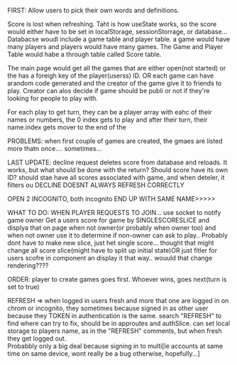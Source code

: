 FIRST: Allow users to pick their own words and definitions.


Score is lost when refreshing. Taht is how useState works, so the score would either have to be set in localStorage, sessionStorrage, or database...
Databacse woudl include a game table and player table. a game would have many players and players would have many games. The Game and Player Table would habe a through table called Score table.

The main page would get all the games that are either open(not started) or the has a foreigh key of the player(userss) ID. OR each game can have arandom code generated and the creator of the game give it to friends to play. Creator can alos decide if game should be publi or not if they're looking for people to play with.

For each play to get turn, they can be a player array with eahc of their names or numbers, the 0 index gets to play and after their turn, their name.index gets mover to the end of the 


PROBLEMS: when first couple of games are created, the gmaes are listed more thatn once.... sometimes...



LAST UPDATE: decline request deletes score from database and reloads.  It works, but what should be done with the return? Should score have its own ID? should stae have all scores associated with game, and when deteler, it filters ou
DECLINE DOESNT ALWAYS REFRESH CORRECTLY
 
 OPEN 2 INCOGNITO, both incognito END UP WITH SAME NAME>>>>>


WHAT TO DO:
WHEN PLAYER REQUESTS TO JOIN...  use socket to notify game owner
Get a users score for game by SINGLESCORESLICE and displya that on page when not owner(or probably when owner too)
and when not owner use it to determine if non-owner can ask to play..
Probably dont have to make new slice, just het single score... thought that might change all score slice(might have to split up initial state)OR just fitler for users scofre in component an display it that way.. wouuld that change rendering????



ORDER:   player to create games goes first.  Whoever wins, goes next(turn is set to true)

REFRESH => when logged in users fresh and more that one are logged in on chrom or incognito, they sometimes because signed in as other user because they TOKEN in authentication is the same.  search "REFRESH" to find where can try to fix, should be in approutes and authSlice.  can set local storage to players name, as in the "REFRESH" comments, but when fresh they get logged out.  
Probabbly only a big deal because signing in to multi[le accounts at same time on same device, wont really be a bug otherwise, hopefully...]

